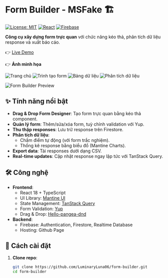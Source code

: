 # Form Builder - MSFake 🏗️

[![License: MIT](https://img.shields.io/badge/License-MIT-blue.svg)](LICENSE)
[![React](https://img.shields.io/badge/React-Latest-%2361DAFB?logo=react)](https://react.dev/)
[![Firebase](https://img.shields.io/badge/Firebase-Latest-%23FFCA28?logo=firebase)](https://firebase.google.com/)

**Công cụ xây dựng form trực quan** với chức năng kéo thả, phân tích dữ liệu response và xuất báo cáo.

👉 [Live Demo](https://luminaryluna06.github.io/form-builder/)

👉 **Ảnh minh họa**

![Trang chủ](https://github.com/user-attachments/assets/9fb37eff-5349-4b05-bc88-2c495d44bc5d)
![Trình tạo form](https://github.com/user-attachments/assets/45275dc7-7bd1-42b1-905f-ba970a463d62)
![Bảng dữ liệu](https://github.com/user-attachments/assets/febab55b-cef5-4789-97fd-54158edc24ca)
![Phân tích dữ liệu](https://github.com/user-attachments/assets/92f778e7-f75c-4226-9cba-47e07adb2eeb)


![Form Builder Preview](link_ảnh_preview.gif)

## ✨ Tính năng nổi bật

- **Drag & Drop Form Designer**: Tạo form trực quan bằng kéo thả component.
- **Quản lý form**: Thêm/sửa/xóa form, tuỳ chỉnh validation với Yup.
- **Thu thập responses**: Lưu trữ response trên Firestore.
- **Phân tích dữ liệu**:
  - Chấm điểm tự động (với form trắc nghiệm).
  - Thống kê response bằng biểu đồ (Mantine Charts).
- **Export data**: Tải responses dưới dạng CSV.
- **Real-time updates**: Cập nhật response ngay lập tức với TanStack Query.

## 🛠 Công nghệ

- **Frontend**:
  - React 18 + TypeScript
  - UI Library: [Mantine UI](https://mantine.dev/)
  - State Management: [TanStack Query](https://tanstack.com/query/latest)
  - Form Validation: [Yup](https://www.npmjs.com/package/yup)
  - Drag & Drop: [Hello-pangea-dnd](https://github.com/hello-pangea/dnd)
- **Backend**:
  - Firebase: Authentication, Firestore, Realtime Database
  - Hosting: Github Page

## 🚀 Cách cài đặt

1. **Clone repo**:
   ```bash
   git clone https://github.com/LuminaryLuna06/form-builder.git
   cd form-builder
   ```
